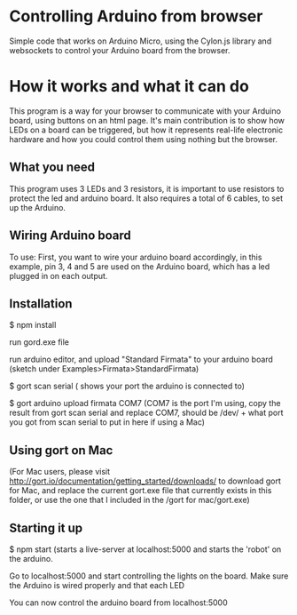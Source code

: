 # Controlling Arduino from browser

Simple code that works on Arduino Micro, using the Cylon.js library and websockets to control your Arduino board from the browser.


# How it works and what it can do
This program is a way for your browser to communicate with your Arduino board, using buttons on an html page. It's main contribution is to show how LEDs on a board can be triggered, but how it represents real-life electronic hardware and how you could control them using nothing but the browser.

## What you need
This program uses 3 LEDs and 3 resistors, it is important to use resistors to protect the led and arduino board. It also requires a total of 6 cables, to set up the Arduino. 



## Wiring Arduino board
To use: First, you want to wire your arduino board accordingly, in this example, pin 3, 4 and 5 are used on the Arduino board, which has a led plugged in on each output. 

## Installation

$ npm install

run gord.exe file

run arduino editor, and upload "Standard Firmata" to your arduino board  (sketch under Examples>Firmata>StandardFirmata)

$ gort scan serial ( shows your port the arduino is connected to)

$ gort arduino upload firmata COM7 (COM7 is the port I'm using, copy the result from gort scan serial and replace COM7, should be /dev/ +
what port you got from scan serial to put in here if using a Mac)

## Using gort on Mac
(For Mac users, please visit http://gort.io/documentation/getting_started/downloads/ to download gort for Mac, and replace the current gort.exe file that currently exists in this folder, or use the one that I included in the /gort for mac/gort.exe)

## Starting it up
$ npm start (starts a live-server at localhost:5000 and starts the 'robot' on the arduino.

Go to localhost:5000 and start controlling the lights on the board. Make sure the Arduino is wired properly and that each LED 

You can now control the arduino board from localhost:5000


